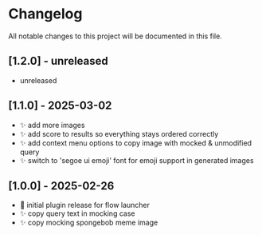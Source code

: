 # Changelog

All notable changes to this project will be documented in this file.

## [1.2.0] - unreleased

- unreleased

## [1.1.0] - 2025-03-02

- ✨ add more images
- ✨ add score to results so everything stays ordered correctly
- ✨ add context menu options to copy image with mocked & unmodified query
- ✨ switch to 'segoe ui emoji' font for emoji support in generated images

## [1.0.0] - 2025-02-26

- 🎉 initial plugin release for flow launcher
- ✨ copy query text in mocking case
- ✨ copy mocking spongebob meme image